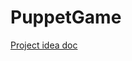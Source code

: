 # PuppetGame

[Project idea doc](https://docs.google.com/document/d/11Dy8pOnIpWZEGnpRW1FocCSrHp47OEy0AWE8UVUu5ks/edit#heading=h.vu3bby1gwp9c)
